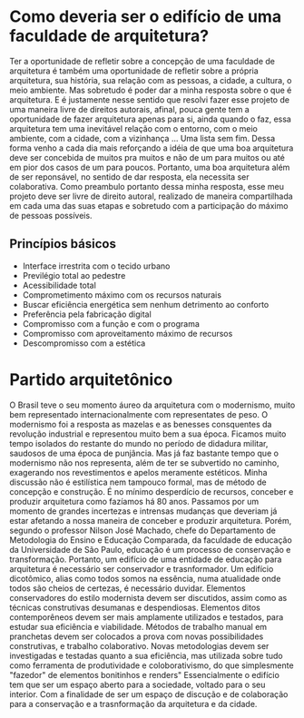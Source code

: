 # Como deveria ser o edifício de uma faculdade de arquitetura?

Ter a oportunidade de refletir sobre a concepção de uma faculdade de arquitetura é também uma oportunidade de refletir sobre a própria arquitetura, sua história, sua relação com as pessoas, a cidade, a cultura, o meio ambiente. Mas sobretudo é poder dar a minha resposta sobre o que é arquitetura. E é justamente nesse sentido que resolvi fazer esse projeto de uma maneira livre de direitos autorais, afinal, pouca gente tem a oportunidade de fazer arquitetura apenas para si, ainda quando o faz, essa arquitetura tem uma inevitável relação com o entorno, com o meio ambiente, com a cidade, com a vizinhança ... Uma lista sem fim.
Dessa forma venho a cada dia mais reforçando a idéia de que uma boa arquitetura deve ser concebida de muitos pra muitos e não de um para muitos ou até em pior dos casos de um para poucos.
Portanto, uma boa arquitetura além de ser reponsável, no sentido de dar resposta, ela necessita ser colaborativa.
Como preambulo portanto dessa minha resposta, esse meu projeto deve ser livre de direito autoral, realizado de maneira compartilhada em cada uma das suas etapas e sobretudo com a participação do máximo de pessoas possíveis.

## Princípios básicos

* Interface irrestrita com o tecido urbano
* Previlégio total ao pedestre
* Acessibilidade total
* Comprometimento máximo com os recursos naturais
* Buscar eficiência energética sem nenhum detrimento ao conforto
* Preferência pela fabricação digital
* Compromisso com a função e com o programa
* Compromisso com aproveitamento máximo de recursos
* Descompromisso com a estética

# Partido arquitetônico

O Brasil teve o seu momento áureo da arquitetura com o modernismo, muito bem representado internacionalmente com representates de peso. O modernismo foi a resposta as mazelas e as benesses consquentes da revolução industrial e representou muito bem a sua época. 
Ficamos muito tempo isolados do restante do mundo no período de didadura militar, saudosos de uma época de punjância. Mas já faz bastante tempo que o modernismo não nos representa, além de ter se subvertido no caminho, exagerando nos revestimentos e apelos meramente estéticos. Minha discussão não é estilística nem tampouco formal, mas de método de concepção e construção. É no mínimo desperdício de recursos, conceber e produzir arquitetura como fazíamos há 80 anos. 
Passamos por um momento de grandes incertezas e intrensas mudanças que deveriam já estar afetando a nossa maneira de conceber e produzir arquitetura. Porém, segundo o professor Nilson José Machado, chefe do Departamento de Metodologia do Ensino e Educação Comparada, da faculdade de educação da Universidade de São Paulo, educação é um processo de conservação e transformação. Portanto, um edifício de uma entidade de educação para arquitetura é necessário ser conservador e trasnformador. Um edifício dicotômico, alias como todos somos na essência, numa atualidade onde todos são cheios de certezas, é necessário duvidar.
Elementos conservadores do estilo modernista devem ser discutidos, assim como as técnicas construtivas desumanas e despendiosas. Elementos ditos contemporêneos devem ser mais amplamente utilizados e testados, para estudar sua eficiência e viabilidade. Métodos de trabalho manual em pranchetas devem ser colocados a prova com novas possibilidades construtivas, e trabalho colaborativo. Novas metodologias devem ser investigadas e testadas quanto a sua eficiência, mas utilizada sobre tudo como ferramenta de produtividade e coloborativismo, do que simplesmente "fazedor" de elementos bonitinhos e renders"
Essencialmente o edifício tem que ser um espaço aberto para a sociedade, voltado para o seu interior. Com a finalidade de ser um espaço de discução e de colaboração para a conservação e a trasnformação da arquitetura e da cidade.


